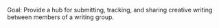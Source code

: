 Goal: Provide a hub for submitting, tracking, and sharing creative writing between members of a writing group.